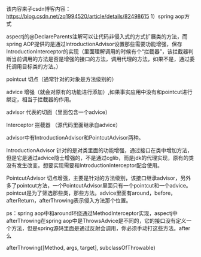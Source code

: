 该内容来子csdn博客内容：
<url>https://blog.csdn.net/zq1994520/article/details/82498615</url>
1）spring aop方式

aspectj的@DeclareParents注解可以让代码非侵入式的方式扩展类的方法，而spring AOP提供的是通过IntroductionAdvisor设置那些需要功能增强，保存IntroductionInterceptor的实现（里面理解调用的时候有个“拦截器”，该拦截器判断当前调用的方法是否是增强的接口的方法，调用代理的方法，如果不是，通过委托调用目标类的方法。）

pointcut    切点（通常针对的对象是方法级别的）

advice  增强（就会对原有的功能进行添加）,如果事实应用中没有和pointcut进行绑定，相当于拦截器的作用。

advisor   代表的切面（里面包含一个advice）

Interceptor   拦截器 （源代码里面继承自advice）


advisor中有IntroductionAdvisor和PointcutAdvisor两种。

IntroductionAdvisor 针对的是对类里面的功能增强，通过接口在类中增加方法，但是它是通过advice隐士增强的，不是通过cglib，而是jdk的代理实现，原有的类没有发生改变。想要实现需要和IntroductionInterceptor配合使用。

PointcutAdvisor  切点增强，主要是针对的方法级别，该接口继承advisor，另外多了pointcut方法，一个PointcutAdvisor里面只有一个pointcut和一个advice。pointcut是为了筛选那些类，那些方法。advice里面有around，before，afterReturn，afterThrowing表示侵入方法那个位置。

ps：spring aop中和around环绕通过MethodInterceptor实现，aspectj中afterThrowing在spring aop中是ThrowsAdvice是不同的，它的接口没有定义一个方法，但是spring源码里面是通过反射会调用，你必须手动打这些方法。after么

afterThrowing([Method, args, target], subclassOfThrowable)


